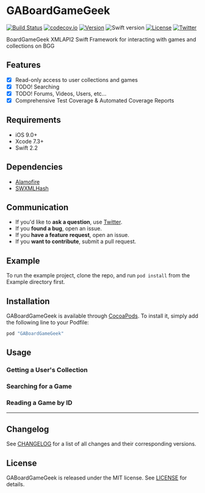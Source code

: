 # GABoardGameGeek

[![Build Status](https://travis-ci.org/gca3020/GABoardGameGeek.svg?branch=master)](https://travis-ci.org/gca3020/GABoardGameGeek)
[![codecov.io](https://codecov.io/github/gca3020/GABoardGameGeek/coverage.svg?branch=master)](https://codecov.io/github/gca3020/GABoardGameGeek?branch=master)
[![Version](https://img.shields.io/cocoapods/v/GABoardGameGeek.svg?style=flat)](http://cocoapods.org/pods/GABoardGameGeek)
![Swift version](https://img.shields.io/badge/swift-2.2-orange.svg)
[![License](https://img.shields.io/cocoapods/l/GABoardGameGeek.svg?style=flat)](http://cocoapods.org/pods/GABoardGameGeek)
[![Twitter](https://img.shields.io/badge/twitter-@gca3020-blue.svg?style=flat)](http://twitter.com/gca3020)

BoardGameGeek XMLAPI2 Swift Framework for interacting with games and collections on BGG

## Features

- [x] Read-only access to user collections and games
- [x] TODO! Searching
- [x] TODO! Forums, Videos, Users, etc...
- [x] Comprehensive Test Coverage & Automated Coverage Reports

## Requirements

- iOS 9.0+
- Xcode 7.3+
- Swift 2.2

## Dependencies

- [Alamofire](https://github.com/Alamofire/Alamofire)
- [SWXMLHash](https://github.com/drmohundro/SWXMLHash)

## Communication

- If you'd like to **ask a question**, use [Twitter](http://twitter.com/gca3020).
- If you **found a bug**, open an issue.
- If you **have a feature request**, open an issue.
- If you **want to contribute**, submit a pull request.

## Example

To run the example project, clone the repo, and run `pod install` from the Example directory first.

## Installation

GABoardGameGeek is available through [CocoaPods](http://cocoapods.org). To install
it, simply add the following line to your Podfile:

```ruby
pod "GABoardGameGeek"
```

## Usage

### Getting a User's Collection

### Searching for a Game

### Reading a Game by ID

---

## Changelog

See [CHANGELOG](CHANGELOG.md) for a list of all changes and their corresponding versions.

## License

GABoardGameGeek is released under the MIT license. See [LICENSE](LICENSE) for details.
